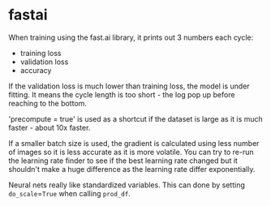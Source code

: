# fastai

When training using the fast.ai library, it prints out 3 numbers each cycle:

* training loss
* validation loss
* accuracy

If the validation loss is much lower than training loss, the model is under fitting. It means the cycle length is too short - the log pop up before reaching to the bottom.

'precompute = true' is used as a shortcut if the dataset is large as it is much faster - about 10x faster.

If a smaller batch size is used, the gradient is calculated using less number of images so it is less accurate as it is more volatile. You can try to re-run the learning rate finder to see if the best learning rate changed but it shouldn't make a huge difference as the learning rate differ exponentially.

Neural nets really like standardized variables. This can done by setting `do_scale`=`True` when calling `prod_df`.


